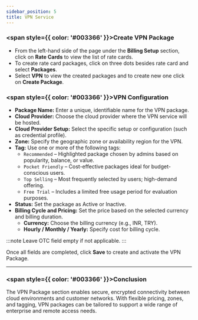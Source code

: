 ```yaml
---
sidebar_position: 5
title: VPN Service
---
```


### <span style={{ color: '#003366' }}>Create VPN Package</span>

- From the left-hand side of the page under the **Billing Setup** section, click on **Rate Cards** to view the list of rate cards.
- To create rate card packages, click on three dots besides rate card and select **Packages**.
- Select **VPN** to view the created packages and to create new one click on **Create Package**.

### <span style={{ color: '#003366' }}>VPN Configuration</span>

- **Package Name:** Enter a unique, identifiable name for the VPN package.
- **Cloud Provider:** Choose the cloud provider where the VPN service will be hosted.
- **Cloud Provider Setup:** Select the specific setup or configuration (such as credential profile).
- **Zone:** Specify the geographic zone or availability region for the VPN.
- **Tag:** Use one or more of the following tags:
    - `Recommended` – Highlighted package chosen by admins based on popularity, balance, or value.
    - `Pocket Friendly` – Cost-effective packages ideal for budget-conscious users.
    - `Top Selling` – Most frequently selected by users; high-demand offering.
    - `Free Trial` – Includes a limited free usage period for evaluation purposes.
- **Status:** Set the package as Active or Inactive.
- **Billing Cycle and Pricing:** Set the price based on the selected currency and billing duration.
    - **Currency:** Choose the billing currency (e.g., INR, TRY).
    - **Hourly / Monthly / Yearly:** Specify cost for billing cycle.

:::note
Leave OTC field empty if not applicable.
:::

Once all fields are completed, click **Save** to create and activate the VPN Package.

---

### <span style={{ color: '#003366' }}>Conclusion</span>

The VPN Package section enables secure, encrypted connectivity between cloud environments and customer networks. With flexible pricing, zones, and tagging, VPN packages can be tailored to support a wide range of enterprise and remote access needs.
